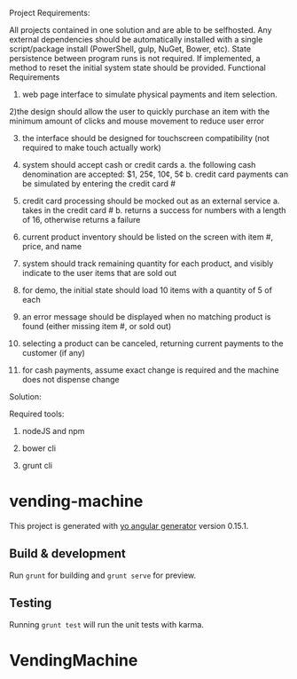 Project Requirements:

All projects contained in one solution and are able to be self­hosted. Any external dependencies should be automatically installed with a single script/package install (PowerShell, gulp, NuGet, Bower, etc). State persistence between program runs is not required. If implemented, a method to reset the initial system state should be provided.
Functional Requirements

1) web page interface to simulate physical payments and item selection.

2)the design should allow the user to quickly purchase an item with the minimum amount
of clicks and mouse movement to reduce user error

3) the interface should be designed for touchscreen compatibility (not required to make touch actually work)

4) system should accept cash or credit cards
  a. the following cash denomination are accepted: $1, 25¢, 10¢, 5¢
  b. credit card payments can be simulated by entering the credit card #

5) credit card processing should be mocked out as an external service
  a. takes in the credit card #
  b. returns a success for numbers with a length of 16, otherwise returns a failure

6) current product inventory should be listed on the screen with item #, price, and name

7) system should track remaining quantity for each product, and visibly indicate to the user
items that are sold out

8) for demo, the initial state should load 10 items with a quantity of 5 of each

9) an error message should be displayed when no matching product is found (either
missing item #, or sold out)

10) selecting a product can be canceled, returning current payments to the customer (if any)

11) for cash payments, assume exact change is required and the machine does not
dispense change


Solution:

Required tools:

1) nodeJS and npm

2) bower cli

3) grunt cli

# vending-machine

This project is generated with [yo angular generator](https://github.com/yeoman/generator-angular)
version 0.15.1.

## Build & development

Run `grunt` for building and `grunt serve` for preview.

## Testing

Running `grunt test` will run the unit tests with karma.
# VendingMachine
